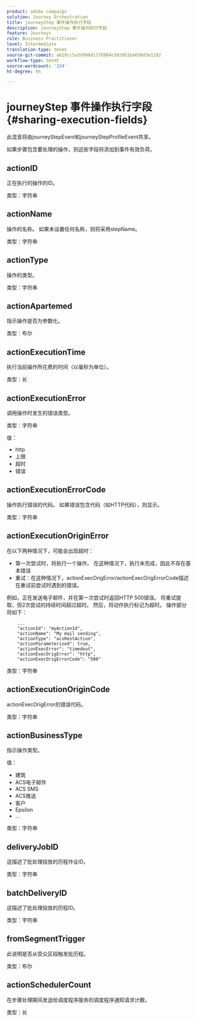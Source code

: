 ```yaml
---
product: adobe campaign
solution: Journey Orchestration
title: journeyStep 事件操作执行字段
description: journeyStep 事件操作执行字段
feature: Journeys
role: Business Practitioner
level: Intermediate
translation-type: tm+mt
source-git-commit: ab19cc5a3d998d1178984c5028b1ba650d3e1292
workflow-type: tm+mt
source-wordcount: '324'
ht-degree: 4%

---
```



# journeyStep 事件操作执行字段 {#sharing-execution-fields}

此混音将由journeyStepEvent和journeyStepProfileEvent共享。

如果步骤包含要处理的操作，则这些字段将添加到事件有效负荷。

## actionID

正在执行的操作的ID。

类型：字符串

## actionName

操作的名称。 如果未设置任何名称，则将采用stepName。

类型：字符串

## actionType

操作的类型。

类型：字符串

## actionApartemed

指示操作是否为参数化。

类型：布尔

## actionExecutionTime

执行当前操作所花费的时间（以毫秒为单位）。

类型：长

## actionExecutionError

调用操作时发生的错误类型。

类型：字符串

值：
* http
* 上限
* 超时
* 错误

## actionExecutionErrorCode

操作执行错误的代码。 如果错误包含代码（如HTTP代码），则显示。

类型：字符串

## actionExecutionOriginError

在以下两种情况下，可能会出现超时：

* 第一次尝试时，将执行一个操作。 在这种情况下，执行未完成，因此不存在基本错误
* 重试：在这种情况下，actionExecOrigError/actionExecOrigErrorCode描述在重试前尝试时遇到的错误。

例如，正在发送电子邮件，并在第一次尝试时返回HTTP 500错误。 将重试提取，但2次尝试的持续时间超过超时。 然后，将动作执行标记为超时。 操作部分将如下：

```
    ...
    "actionId": "myActionId",
    "actionName": "My mail sending",
    "actionType": "acsRestAction",
    "actionParameterized": true,
    "actionExecError": "timedout",
    "actionExecOrigError": "http",
    "actionExecOrigErrorCode": "500"
```

类型：字符串

## actionExecutionOriginCode

actionExecOrigError的错误代码。

类型：字符串

## actionBusinessType

指示操作类型。

值：

* 建筑
* ACS电子邮件
* ACS SMS
* ACS推送
* 客户
* Epsilon
* ...

类型：字符串

## deliveryJobID

这描述了批处理投放的历程作业ID。

类型：字符串

## batchDeliveryID

这描述了批处理投放的历程ID。

类型：字符串

## fromSegmentTrigger

此说明是否从受众区段触发批历程。

类型：布尔

## actionSchedulerCount

在步骤处理期间发送给调度程序服务的调度程序通知请求计数。

类型：长
